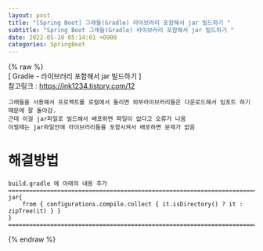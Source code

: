 ```yaml
---  
layout: post  
title: "[Spring Boot] 그래들(Gradle) 라이브러리 포함해서 jar 빌드하기 "  
subtitle: "Spring Boot 그래들(Gradle) 라이브러리 포함해서 jar 빌드하기 "  
date: 2022-05-10 05:14:01 +0900  
categories: SpringBoot  
---  
```

{% raw %}  
[ Gradle - 라이브러리 포함해서 jar 빌드하기 ]  
	참고링크 : https://ink1234.tistory.com/12  
  
	그래들을 사용해서 프로젝트를 로컬에서 돌리면 외부라이브러리들은 다운로드해서 임포트 하기때문에 잘 돌아감.  
	근데 이걸 jar파일로 빌드해서 배포하면 파일이 없다고 오류가 나옴  
	이럴때는 jar파일안에 라이브러리들을 포함시켜서 배포하면 문제가 없음  
  
  
# 해결방법  
  
	build.gradle 에 아래의 내용 추가  
	=================================================================================================================  
	jar{  
		from { configurations.compile.collect { it.isDirectory() ? it : zipTree(it) } }  
	}  
	=================================================================================================================	   
  
  
{% endraw %}